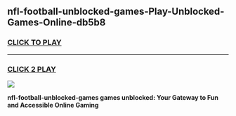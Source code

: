 
## nfl-football-unblocked-games-Play-Unblocked-Games-Online-db5b8
<h3>
<a href="https://premium76.site?title=nfl-football-unblocked-games&ref=25A">CLICK TO PLAY</a></h3>
<hr>

<h3>
<a href="https://premium76.site?title=nfl-football-unblocked-games&ref=25A">CLICK 2 PLAY</a>
  
</h3>

<a href="https://premium76.site?title=nfl-football-unblocked-games&ref=25A"><img src="https://clearcache.store/games.png"></a>


**nfl-football-unblocked-games games unblocked: Your Gateway to Fun and Accessible Online Gaming**

